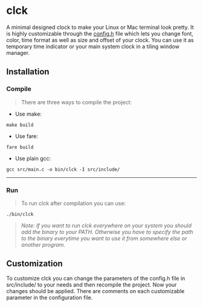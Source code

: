 # clck
A minimal designed clock to make your Linux or Mac terminal look pretty. It is highly customizable through the [config.h]() file which lets you change font, color, time format as well as size and offset of your clock. You can use it as temporary time indicator or your main system clock in a tiling window manager.

## Installation
### Compile
> There are three ways to compile the project:

- Use make:
```
make build
```

- Use fare:
```
fare build
```

- Use plain gcc:
```
gcc src/main.c -o bin/clck -I src/include/
```
---
### Run
> To run clck after compilation you can use:
```
./bin/clck
```
> *Note: If you want to run clck everywhere on your system you should add the binary to your PATH. Otherwise you have to specify the path to the binary everytime you want to use it from somewhere else or another program.*

## Customization
To customize clck you can change the parameters of the config.h file in src/include/ to your needs and then recompile the project. Now your changes should be applied. There are comments on each customizable parameter in the configuration file.
